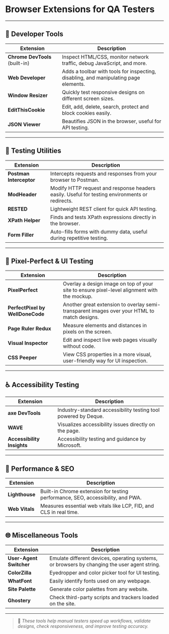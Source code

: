 # Browser Extensions for QA Testers


---

## 🔧 Developer Tools

| Extension | Description |
|-----------|-------------|
| **Chrome DevTools** (built-in) | Inspect HTML/CSS, monitor network traffic, debug JavaScript, and more. |
| **Web Developer** | Adds a toolbar with tools for inspecting, disabling, and manipulating page elements. |
| **Window Resizer** | Quickly test responsive designs on different screen sizes. |
| **EditThisCookie** | Edit, add, delete, search, protect and block cookies easily. |
| **JSON Viewer** | Beautifies JSON in the browser, useful for API testing. |

---

## 🧪 Testing Utilities

| Extension | Description |
|-----------|-------------|
| **Postman Interceptor** | Intercepts requests and responses from your browser to Postman. |
| **ModHeader** | Modify HTTP request and response headers easily. Useful for testing environments or redirects. |
| **RESTED** | Lightweight REST client for quick API testing. |
| **XPath Helper** | Finds and tests XPath expressions directly in the browser. |
| **Form Filler** | Auto-fills forms with dummy data, useful during repetitive testing. |

---

## 🎨 Pixel-Perfect & UI Testing

| Extension | Description |
|-----------|-------------|
| **PixelPerfect** | Overlay a design image on top of your site to ensure pixel-level alignment with the mockup. |
| **PerfectPixel by WellDoneCode** | Another great extension to overlay semi-transparent images over your HTML to match designs. |
| **Page Ruler Redux** | Measure elements and distances in pixels on the screen. |
| **Visual Inspector** | Edit and inspect live web pages visually without code. |
| **CSS Peeper** | View CSS properties in a more visual, user-friendly way for UI inspection. |

---

## ♿ Accessibility Testing

| Extension | Description |
|-----------|-------------|
| **axe DevTools** | Industry-standard accessibility testing tool powered by Deque. |
| **WAVE** | Visualizes accessibility issues directly on the page. |
| **Accessibility Insights** | Accessibility testing and guidance by Microsoft. |

---

## 🚦 Performance & SEO

| Extension | Description |
|-----------|-------------|
| **Lighthouse** | Built-in Chrome extension for testing performance, SEO, accessibility, and PWA. |
| **Web Vitals** | Measures essential web vitals like LCP, FID, and CLS in real time. |

---

## 🌐 Miscellaneous Tools

| Extension | Description |
|-----------|-------------|
| **User-Agent Switcher** | Emulate different devices, operating systems, or browsers by changing the user agent string. |
| **ColorZilla** | Eyedropper and color picker tool for UI testing. |
| **WhatFont** | Easily identify fonts used on any webpage. |
| **Site Palette** | Generate color palettes from any website. |
| **Ghostery** | Check third-party scripts and trackers loaded on the site. |

---

> 🧪 *These tools help manual testers speed up workflows, validate designs, check responsiveness, and improve testing accuracy.*

